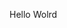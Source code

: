 Hello Wolrd






































































































































































































































































































































































































































































































































